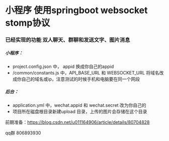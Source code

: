 #  小程序 使用springboot websocket stomp协议
### 已经实现的功能 双人聊天、群聊和发送文字、图片消息

##### 小程序：

- project.config.json 中， appid 换成你自己的appid
- /common/constants.js 中，API_BASE_URL 和 WEBSOCKET_URL 将域名改成你自己的域名或ip，注意测试的时候手机和电脑要在同一个网段

##### 后台：
- application.yml 中，wechat.appid 和 wechat.secret 改为你自己的
- 项目所在磁盘根目录新建upload 目录，上传的图片会存储在这个目录


前期准备：https://blog.csdn.net/u011164906/article/details/80704828


qq群 806893930
